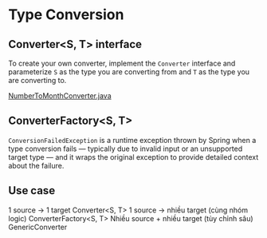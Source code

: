 # Type Conversion

## Converter<S, T> interface

To create your own converter, implement the `Converter` interface and parameterize `S` as the type you are converting
from
and `T` as the type you are converting to.

[NumberToMonthConverter.java](src%2Fmain%2Fjava%2Fcom%2Fdangminhphuc%2Fdev%2Ftypeconversion%2FNumberToMonthConverter.java)

## ConverterFactory<S, T>

`ConversionFailedException` is a runtime exception thrown by Spring when a type conversion fails — typically due to
invalid input or an unsupported target type — and it wraps the original exception to provide detailed context about the
failure.

## Use case

1 source → 1 target Converter<S, T>
1 source → nhiều target (cùng nhóm logic)    ConverterFactory<S, T>
Nhiều source + nhiều target (tùy chỉnh sâu)    GenericConverter